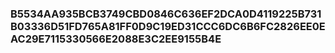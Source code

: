 ### B5534AA935BCB3749CBD0846C636EF2DCA0D4119225B731B03336D51FD765A81FF0D9C19ED31CCC6DC6B6FC2826EE0EAC29E7115330566E2088E3C2EE9155B4E
